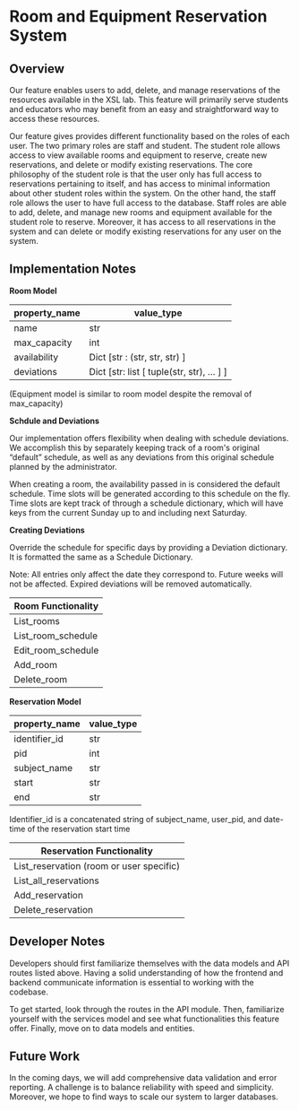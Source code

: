 # Room and Equipment Reservation System

## Overview
Our feature enables users to add, delete, and manage reservations of the resources available in the XSL lab. This feature will primarily serve students and educators who may benefit from an easy and straightforward way to access these resources. 

Our feature gives provides different functionality based on the roles of each user. The two primary roles are staff and student. The student role allows access to view available rooms and equipment to reserve, create new reservations, and delete or modify existing reservations. The core philosophy of the student role is that the user only has full access to reservations pertaining to itself, and has access to minimal information about other student roles within the system. On the other hand, the staff role allows the user to have full access to the database. Staff roles are able to add, delete, and manage new rooms and equipment available for the student role to reserve. Moreover, it has access to all reservations in the system and can delete or modify existing reservations for any user on the system. 

## Implementation Notes
**Room Model**

| property_name | value_type                               |
|---------------|------------------------------------------|
| name          | str                                      |
| max_capacity  | int                                      |
| availability  | Dict [str : (str, str, str) ]            |
| deviations    | Dict [str: list [ tuple(str, str), … ] ] |

(Equipment model is similar to room model despite the removal of max_capacity)

**Schdule and Deviations**

Our implementation offers flexibility when dealing with schedule deviations. We accomplish this by separately keeping track of a room's original “default” schedule, as well as any deviations from this original schedule planned by the administrator. 

When creating a room, the availability passed in is considered the default schedule. Time slots will be generated according to this schedule on the fly. Time slots are kept track of through a schedule dictionary, which will have keys from the current Sunday up to and including next Saturday. 

**Creating Deviations**

Override the schedule for specific days by providing a Deviation dictionary. It is formatted the same as a Schedule Dictionary. 

Note: All entries only affect the date they correspond to. Future weeks will not be affected. Expired deviations will be removed automatically. 

| Room Functionality      |
|--------------------|
| List_rooms         |
| List_room_schedule |
| Edit_room_schedule |
| Add_room           |
| Delete_room        |


**Reservation Model**

| property_name | value_type |
|---------------|------------|
| identifier_id | str        |
| pid           | int        |
| subject_name  | str        |
| start         | str        |
| end           | str        |

Identifier_id is a concatenated string of subject_name, user_pid, and date-time of the reservation start time

| Reservation Functionality                            |
|------------------------------------------|
| List_reservation (room or user specific) |
| List_all_reservations                    |
| Add_reservation                          |
| Delete_reservation                       |

## Developer Notes
Developers should first familiarize themselves with the data models and API routes listed above. Having a solid understanding of how the frontend and backend communicate information is essential to working with the codebase. 

To get started, look through the routes in the API module. Then, familiarize yourself with the services model and see what functionalities this feature offer. Finally, move on to data models and entities. 

## Future Work
In the coming days, we will add comprehensive data validation and error reporting. A challenge is to balance reliability with speed and simplicity. Moreover, we hope to find ways to scale our system to larger databases. 